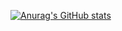 [![Anurag's GitHub stats](https://github-readme-stats.vercel.app/api?username=sisosyunya)](https://github.com/sisosyunya/github-readme-stats)
<!--
[![trophy](https://github-profile-trophy.vercel.app/?username=RedRing1979&margin-w=0)](https://github.com/sisosyunya/github-profile-trophy)

**sisosyunya/sisosyunya** is a ✨ _special_ ✨ repository because its `README.md` (this file) appears on your GitHub profile.

Here are some ideas to get you started:

- 🔭 I’m currently working on ...
- 🌱 I’m currently learning ...
- 👯 I’m looking to collaborate on ...
- 🤔 I’m looking for help with ...
- 💬 Ask me about ...
- 📫 How to reach me: ...
- 😄 Pronouns: ...
- ⚡ Fun fact: ...
-->
